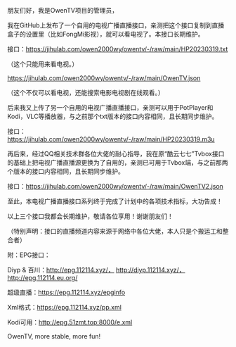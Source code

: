 朋友们好，我是OwenTV项目的管理员，

我在GitHub上发布了一个自用的电视广播直播接口，亲测把这个接口复制到直播盒子的设置里（比如FongMi影视），就可以看电视了。本接口长期维护。

接口：https://jihulab.com/owen2000wy/owentv/-/raw/main/HP20230319.txt

（这个只能用来看电视。）

https://jihulab.com/owen2000wy/owentv/-/raw/main/OwenTV.json

（这个不仅可以看电视，还能搜索电影电视剧在线观看。）

后来我又上传了另一个自用的电视广播直播接口，亲测可以用于PotPlayer和Kodi，VLC等播放器，与之前那个txt版本的接口内容相同，且长期同步维护。

接口：https://jihulab.com/owen2000wy/owentv/-/raw/main/HP20230319.m3u

再后来，经过QQ相关技术群各位大佬的耐心指导，我在原“酷云七七”Tvbox接口的基础上把电视广播直播源更换为了自用的，亲测已可用于Tvbox端，与之前那两个版本的接口内容相同，且长期同步维护。

接口：https://jihulab.com/owen2000wy/owentv/-/raw/main/OwenTV2.json

至此，本电视广播直播接口系列终于完成了计划中的各项技术指标，大功告成！

以上三个接口我都会长期维护，敬请各位享用！谢谢朋友们！

（特别声明：接口的直播频道内容来源于网络中各位大佬，本人只是个搬运工和整合者）

附：EPG接口：

Diyp & 百川：http://epg.112114.xyz/， http://diyp.112114.xyz/， http://epg.112114.eu.org/ 

超级直播：https://epg.112114.xyz/epginfo

Xml格式：https://epg.112114.xyz/pp.xml

Kodi可用：http://epg.51zmt.top:8000/e.xml

OwenTV, more stable, more fun!
